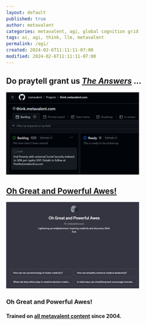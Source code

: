 ```yaml
---
layout: default
published: true
author: metavalent
categories: metavalent, agi, global cognition grid
tags: ai, agi, think, llm, metavalent
permalink: /agi/
created: 2024-02-6T11:11:11-07:00
modified: 2024-02-6T11:11:11-07:00
---
```


## Do praytell grant us *[The Answers](https://github.com/users/metavalent/projects/2)* ...

[!["Think. Do."](https://raw.githubusercontent.com/metavalent/think.github.io/think/docs/assets/images/think.project.png)](https://github.com/metavalent/think.github.io/blob/ec182956eed7f071cc8b916e19e1cf485c8d6358/docs/assets/images/think.project.png)
    
## <a href="https://chat.openai.com/g/g-ntz3gLo81-oh-great-and-powerful-awes" target="_blank">Oh Great and Powerful Awes!</a>

[!["Oh Great & Powerful Awes!"](https://raw.githubusercontent.com/metavalent/think.github.io/654ba4ccc08da5d9aa64dadcff53c07dd6718e19/docs/assets/images/oh.great.awes.png)](https://chat.openai.com/g/g-ntz3gLo81-oh-great-and-powerful-awes)
    
### Oh Great and Powerful Awes!
#### Trained on [all metavalent content](https://metavalent.com/) since 2004.

